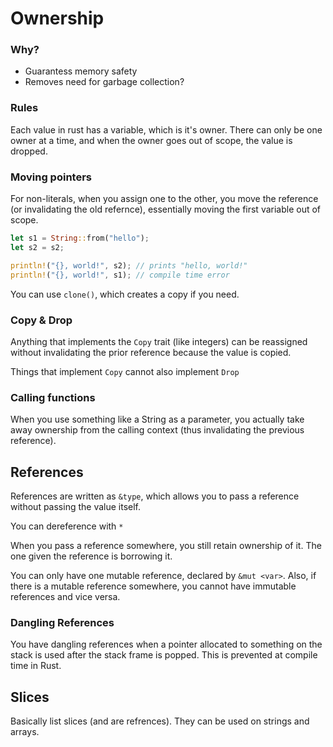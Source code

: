 # Ownership

### Why?

- Guarantess memory safety
- Removes need for garbage collection?

### Rules

Each value in rust has a variable, which is it's owner. There can only be one owner at a time, and when the owner goes out of scope, the value is dropped.

### Moving pointers

For non-literals, when you assign one to the other, you move the reference (or invalidating the old refernce), essentially moving the first variable out of scope.

```rust
let s1 = String::from("hello");
let s2 = s2;

println!("{}, world!", s2); // prints "hello, world!"
println!("{}, world!", s1); // compile time error
```

You can use `clone()`, which creates a copy if you need.

### Copy & Drop

Anything that implements the `Copy` trait (like integers) can be reassigned without invalidating the prior reference because the value is copied. 

Things that implement `Copy` cannot also implement `Drop`



### Calling functions

When you use something like a String as a parameter, you actually take away ownership from the calling context (thus invalidating the previous reference).



## References

References are written as `&type`, which allows you to pass a reference without passing the value itself.

You can dereference with `*`

When you pass a reference somewhere, you still retain ownership of it. The one given the reference is borrowing it.

You can only have one mutable reference, declared by `&mut <var>`. Also, if there is a mutable reference somewhere, you cannot have immutable references and vice versa.

### Dangling References

You have dangling references when a pointer allocated to something on the stack is used after the stack frame is popped. This is prevented at compile time in Rust.

## Slices

Basically list slices (and are refrences). They can be used on strings and arrays.